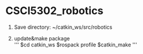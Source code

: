 # CSCI5302_robotics

1. Save directory: ~/catkin_ws/src/robotics

2. update&make package <br>
'''
$cd catkin_ws
$rospack profile
$catkin_make
'''
